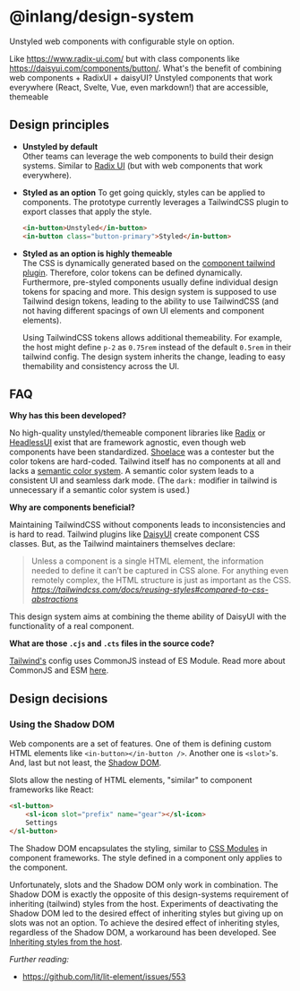 # @inlang/design-system

Unstyled web components with configurable style on option.

Like https://www.radix-ui.com/ but with class components like https://daisyui.com/components/button/. What's the benefit of combining web components + RadixUI + daisyUI?
Unstyled components that work everywhere (React, Svelte, Vue, even markdown!) that are accessible, themeable

## Design principles

- **Unstyled by default**  
  Other teams can leverage the web components to build their design systems.
  Similar to [Radix UI](https://www.radix-ui.com/) (but with web components that work everywhere).

- **Styled as an option**
  To get going quickly, styles can be applied to components. The prototype currently
  leverages a TailwindCSS plugin to export classes that apply the style.

  ```html
  <in-button>Unstyled</in-button>
  <in-button class="button-primary">Styled</in-button>
  ```

- **Styled as an option is highly themeable**  
   The CSS is dynamically generated based on the [component tailwind plugin](./src/components/tailwindPlugin.cts). Therefore, color tokens can be defined dynamically. Furthermore,
  pre-styled components usually define individual design tokens for spacing and more. This design system is supposed to use Tailwind design tokens, leading to the ability to use
  TailwindCSS (and not having different spacings of own UI elements and component elements).

  Using TailwindCSS tokens allows additional themeability. For example, the host might define `p-2` as `0.75rem` instead of the default `0.5rem` in their tailwind config. The design system
  inherits the change, leading to easy themability and consistency across the UI.

## FAQ

**Why has this been developed?**

No high-quality unstyled/themeable component libraries like [Radix](https://www.radix-ui.com/) or [HeadlessUI](https://headlessui.com/) exist that are framework agnostic, even though web components have been standardized. [Shoelace](https://shoelace.style/) was a contester but the color tokens are hard-coded. Tailwind itself has no components at all and lacks a [semantic color system](https://m3.material.io/styles/color/overview). A semantic color system leads to a consistent UI and seamless dark mode. (The `dark:` modifier in tailwind is unnecessary
if a semantic color system is used.)

**Why are components beneficial?**

Maintaining TailwindCSS without components leads to inconsistencies and is hard to read.
Tailwind plugins like [DaisyUI](https://daisyui.com/) create component CSS classes. But,
as the Tailwind maintainers themselves declare:

> Unless a component is a single HTML element, the information needed to define it can’t be captured in CSS alone. For anything even remotely complex, the HTML structure is just as important as the CSS.  
> _https://tailwindcss.com/docs/reusing-styles#compared-to-css-abstractions_

This design system aims at combining the theme ability of DaisyUI with the functionality of a real component.

**What are those `.cjs` and `.cts` files in the source code?**

[Tailwind's](https://tailwindcss.com/) config uses CommonJS instead of ES Module. Read more about
CommonJS and ESM [here](https://dev.to/iggredible/what-the-heck-are-cjs-amd-umd-and-esm-ikm).

## Design decisions

### Using the Shadow DOM

Web components are a set of features. One of them is defining custom HTML elements like `<in-button></in-button />`. Another one is `<slot>`'s. And, last but not least, the [Shadow DOM](https://developer.mozilla.org/en-US/docs/Web/Web_Components/Using_shadow_DOM).

Slots allow the nesting of HTML elements, "similar" to component frameworks like React:

```html
<sl-button>
	<sl-icon slot="prefix" name="gear"></sl-icon>
	Settings
</sl-button>
```

The Shadow DOM encapsulates the styling, similar to [CSS Modules](https://vitejs.dev/guide/features.html#css-modules) in component frameworks. The style defined in a component only applies to the component.

Unfortunately, slots and the Shadow DOM only work in combination. The Shadow DOM is exactly the
opposite of this design-systems requirement of inheriting (tailwind) styles from the host. Experiments of deactivating the Shadow DOM led to the desired effect of inheriting styles but giving up on slots
was not an option. To achieve the desired effect of inheriting styles, regardless of the Shadow DOM, a workaround has been developed. See [Inheriting styles from the host](#inheriting-styles-from-the-host).

_Further reading:_

- https://github.com/lit/lit-element/issues/553
